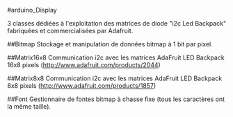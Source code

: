 #arduino_Display

3 classes dédiées à l'exploitation des matrices de diode "i2c Led Backpack" fabriquées et commercialisées par Adafruit.

##Bitmap
Stockage et manipulation de données bitmap à 1 bit par pixel.

##Matrix16x8
Communication i2c avec les matrices AdaFruit LED Backpack 16x8 pixels (http://www.adafruit.com/products/2044)

##Matrix8x8
Communication i2c avec les matrices AdaFruit LED Backpack 8x8 pixels (http://www.adafruit.com/products/1857)

##Font
Gestionnaire de fontes bitmap à chasse fixe (tous les caractères ont la même taille).
